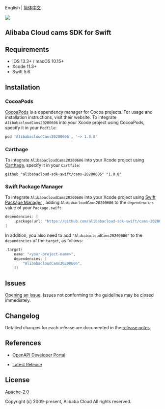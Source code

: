 English | [简体中文](README-CN.md)

![](https://aliyunsdk-pages.alicdn.com/icons/AlibabaCloud.svg)

## Alibaba Cloud cams SDK for Swift

## Requirements

- iOS 13.3+ / macOS 10.15+
- Xcode 11.3+
- Swift 5.6

## Installation

### CocoaPods

[CocoaPods](https://cocoapods.org) is a dependency manager for Cocoa projects. For usage and installation instructions, visit their website. To integrate `AlibabacloudCams20200606` into your Xcode project using CocoaPods, specify it in your `Podfile`:

```ruby
pod 'AlibabacloudCams20200606', '~> 1.0.8'
```

### Carthage

To integrate `AlibabacloudCams20200606` into your Xcode project using [Carthage](https://github.com/Carthage/Carthage), specify it in your `Cartfile`:

```ogdl
github "alibabacloud-sdk-swift/cams-20200606" "1.0.8"
```

### Swift Package Manager

To integrate `AlibabacloudCams20200606` into your Xcode project using [Swift Package Manager](https://swift.org/package-manager/) , adding `AlibabacloudCams20200606` to the `dependencies` value of your `Package.swift`.

```swift
dependencies: [
    .package(url: "https://github.com/alibabacloud-sdk-swift/cams-20200606.git", from: "1.0.8")
]
```

In addition, you also need to add `"AlibabacloudCams20200606"` to the `dependencies` of the `target`, as follows:

```swift
.target(
    name: "<your-project-name>",
    dependencies: [
        "AlibabacloudCams20200606",
    ])
```

## Issues

[Opening an Issue](https://github.com/alibabacloud-sdk-swift/cams-20200606/issues/new), Issues not conforming to the guidelines may be closed immediately.

## Changelog

Detailed changes for each release are documented in the [release notes](./ChangeLog.txt).

## References

* [OpenAPI Developer Portal](https://next.api.alibabacloud.com/home)
- [Latest Release](https://github.com/alibabacloud-sdk-swift/cams-20200606)

## License

[Apache-2.0](http://www.apache.org/licenses/LICENSE-2.0)

Copyright (c) 2009-present, Alibaba Cloud All rights reserved.
